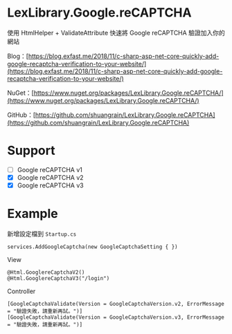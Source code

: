 # LexLibrary.Google.reCAPTCHA
使用 HtmlHelper + ValidateAttribute 快速將 Google reCAPTCHA 驗證加入你的網站

Blog：[https://blog.exfast.me/2018/11/c-sharp-asp-net-core-quickly-add-google-recaptcha-verification-to-your-website/](https://blog.exfast.me/2018/11/c-sharp-asp-net-core-quickly-add-google-recaptcha-verification-to-your-website/)

NuGet：[https://www.nuget.org/packages/LexLibrary.Google.reCAPTCHA/](https://www.nuget.org/packages/LexLibrary.Google.reCAPTCHA/)

GitHub：[https://github.com/shuangrain/LexLibrary.Google.reCAPTCHA](https://github.com/shuangrain/LexLibrary.Google.reCAPTCHA)

# Support
- [ ] Google reCAPTCHA v1
- [x] Google reCAPTCHA v2
- [x] Google reCAPTCHA v3

# Example
新增設定檔到 `Startup.cs`
````
services.AddGoogleCaptcha(new GoogleCaptchaSetting { })
````

View
````
@Html.GooglereCaptchaV2()
@Html.GooglereCaptchaV3("/login")
````

Controller
````
[GoogleCaptchaValidate(Version = GoogleCaptchaVersion.v2, ErrorMessage = "驗證失敗，請重新再試。")]
[GoogleCaptchaValidate(Version = GoogleCaptchaVersion.v3, ErrorMessage = "驗證失敗，請重新再試。")]
````
